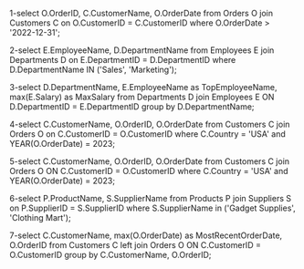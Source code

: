 1-select O.OrderID, C.CustomerName, O.OrderDate
from Orders O
join Customers C on O.CustomerID = C.CustomerID
where O.OrderDate > '2022-12-31';

2-select E.EmployeeName, D.DepartmentName
from Employees E
join Departments D on E.DepartmentID = D.DepartmentID
where D.DepartmentName IN ('Sales', 'Marketing');

3-select D.DepartmentName, E.EmployeeName as TopEmployeeName, max(E.Salary) as MaxSalary
from Departments D
join Employees E ON D.DepartmentID = E.DepartmentID
group by D.DepartmentName;

4-select C.CustomerName, O.OrderID, O.OrderDate
from Customers C
join Orders O on C.CustomerID = O.CustomerID
where C.Country = 'USA' and YEAR(O.OrderDate) = 2023;

5-select C.CustomerName, O.OrderID, O.OrderDate
from Customers C
join Orders O ON C.CustomerID = O.CustomerID
where C.Country = 'USA' and YEAR(O.OrderDate) = 2023;

6-select P.ProductName, S.SupplierName
from Products P
join Suppliers S on P.SupplierID = S.SupplierID
where S.SupplierName in ('Gadget Supplies', 'Clothing Mart');

7-select C.CustomerName, max(O.OrderDate) as MostRecentOrderDate, O.OrderID
from Customers C
left join Orders O ON C.CustomerID = O.CustomerID
group by C.CustomerName, O.OrderID;
